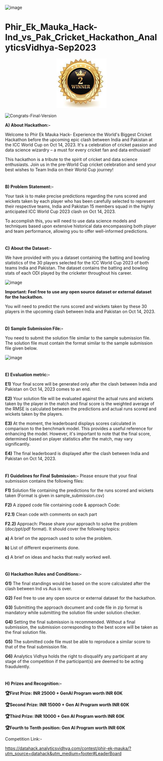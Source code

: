 ![image](https://github.com/aniiketbarphe/Phir_Ek_Mauka_Hack-Ind_vs_Pak_Cricket_Hackathon_AnalyticsVidhya-Sep2023/assets/84449238/1d8db799-4e46-49f8-b002-4f5e4739de1c)

# Phir_Ek_Mauka_Hack-Ind_vs_Pak_Cricket_Hackathon_AnalyticsVidhya-Sep2023

<p align="center" width="100%">
    <img width="33%" src="https://github.com/aniiketbarphe/Python_study/blob/main/Winner-2nd.jpg"> 
</p>

![Congrats-Final-Version](https://github.com/aniiketbarphe/Phir_Ek_Mauka_Hack-Ind_vs_Pak_Cricket_Hackathon_AnalyticsVidhya-Sep2023/assets/84449238/95845324-bcc4-4640-9545-f0727e936249)

**A) About Hackathon:-**

Welcome to Phir Ek Mauka Hack- Experience the World's Biggest Cricket Hackathon before the upcoming epic clash between India and Pakistan at the ICC World Cup on Oct 14, 2023. It's a celebration of cricket passion and data science wizardry – a must for every cricket fan and data enthusiast!

This hackathon is a tribute to the spirit of cricket and data science enthusiasts. Join us in the pre-World Cup cricket celebration and send your best wishes to Team India on their World Cup journey! 
#

**B) Problem Statement:-**

Your task is to make precise predictions regarding the runs scored and wickets taken by each player who has been carefully selected to represent their respective teams, India and Pakistan 15 members squad in the highly anticipated ICC World Cup 2023 clash on Oct 14, 2023.

To accomplish this, you will need to use data science models and techniques based upon extensive historical data encompassing both player and team performance, allowing you to offer well-informed predictions.
#

**C) About the Dataset:-**

We have provided with you a dataset containing the batting and bowling statistics of the 30 players selected for the ICC World Cup 2023 of both teams India and Pakistan. The dataset contains the batting and bowling stats of each ODI played by the cricketer throughout his career.

![image](https://github.com/aniiketbarphe/Phir_Ek_Mauka_Hack-Ind_vs_Pak_Cricket_Hackathon_AnalyticsVidhya-Sep2023/assets/84449238/f3757a32-f7c9-4e47-9f2d-2c3a1ef6868f)

**Important: Feel free to use any open source dataset or external dataset for the hackathon.**

You will need to predict the runs scored and wickets taken by these 30 players in the upcoming clash between India and Pakistan on Oct 14, 2023.
#

**D) Sample Submission File:-**

You need to submit the solution file similar to the sample submission file. The solution file must contain the format similar to the sample submission file given below. 

![image](https://github.com/aniiketbarphe/Phir_Ek_Mauka_Hack-Ind_vs_Pak_Cricket_Hackathon_AnalyticsVidhya-Sep2023/assets/84449238/4a565045-4d0a-4943-8a1d-566e07e4efc1)

#

**E) Evaluation metric:-**

**E1)** Your final score will be generated only after the clash between India and Pakistan on Oct 14, 2023 comes to an end.

**E2)** Your solution file will be evaluated against the actual runs and wickets taken by the player in the match and final score is the weighted average of the RMSE is calculated between the predictions and actual runs scored and wickets taken by the players.

**E3)** At the moment, the leaderboard displays scores calculated in comparison to the benchmark model. This provides a useful reference for enhancing the model. However, it's important to note that the final score, determined based on player statistics after the match, may vary significantly. 

**E4)** The final leaderboard is displayed after the clash between India and Pakistan on Oct 14, 2023.
#

**F) Guidelines for Final Submission:-** Please ensure that your final submission contains the following files:

**F1)** Solution file containing the predictions for the runs scored and wickets taken (Format is given in sample_submission.csv) 

**F2)** A zipped code file containing code & approach Code: 

**F2.1)** Clean code with comments on each part 

**F2.2)** Approach: Please share your approach to solve the problem (doc/ppt/pdf format). It should cover the following topics: 

**a)** A brief on the approach used to solve the problem. 

**b)** List of different experiments done. 

**c)** A brief on ideas and hacks that really worked well.

#
**G) Hackathon Rules and Conditions:-**

**G1)** The final standings would be based on the score calculated after the clash between Ind vs Aus is over.

**G2)** Feel free to use any open source or external dataset for the hackathon.

**G3)** Submitting the approach document and code file in zip format is mandatory while submitting the solution file under solution checker.

**G4)** Setting the final submission is recommended. Without a final submission, the submission corresponding to the best score will be taken as the final solution file.

**G5)** The submitted code file must be able to reproduce a similar score to that of the final submission file.

**G6)** Analytics Vidhya holds the right to disqualify any participant at any stage of the competition if the participant(s) are deemed to be acting fraudulently.
#
**H) Prizes and Recognition:-**

**🏆First Prize: INR 25000 + GenAI Program worth INR 60K**

**🏆Second Prize: INR 15000 + Gen AI Program worth INR 60K**

**🏆Third Prize: INR 10000 + Gen AI Program worth INR 60K**

**🏆Fourth to Tenth position: Gen AI Program worth INR 60K**


Competition Link:-

https://datahack.analyticsvidhya.com/contest/phir-ek-mauka/?utm_source=datahack&utm_medium=footer#LeaderBoard

